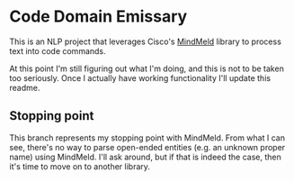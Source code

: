 # Code Domain Emissary

This is an NLP project that leverages Cisco's [MindMeld](https://www.mindmeld.com) library to process text into code commands.  

At this point I'm still figuring out what I'm doing, and this is not to be taken too seriously.  Once I actually have working functionality I'll update this readme.

## Stopping point

This branch represents my stopping point with MindMeld.  From what I can see, there's no way to parse open-ended entities (e.g. an unknown proper name) using MindMeld.  I'll ask around, but if that is indeed the case, then it's time to move on to another library.